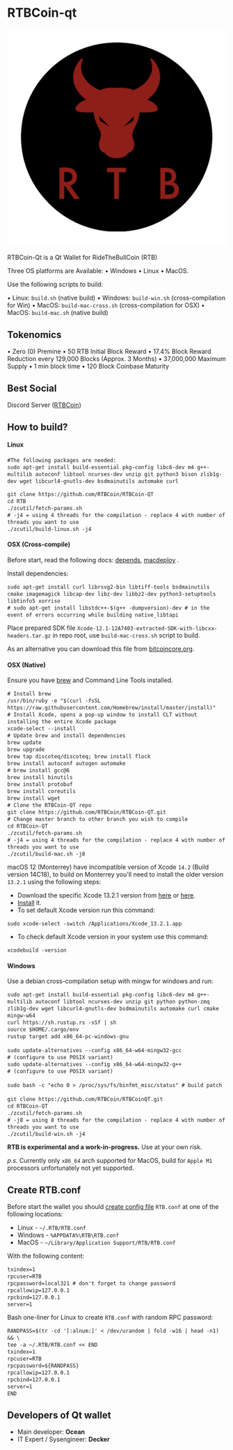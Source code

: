 # RTBCoin-qt

![](./doc/images/rtb-logo.png)

RTBCoin-Qt is a Qt Wallet for RideTheBullCoin (RTB) 

Three OS platforms are Available:
• Windows
• Linux
• MacOS.

Use the following scripts to build:

• Linux: `build.sh` (native build)
• Windows: `build-win.sh` (cross-compilation for Win)
• MacOS: `build-mac-cross.sh` (cross-compilation for OSX)
• MacOS: `build-mac.sh` (native build)

## Tokenomics 
• Zero (0) Premine
• 50 RTB Initial Block Reward
• 17.4% Block Reward Reduction every 129,000 Blocks (Approx. 3 Months)
• 37,000,000 Maximum Supply
• 1 min block time
• 120 Block Coinbase Maturity

## Best Social 

Discord Server ([RTBCoin](https://discord.gg/xxxxxxx))

## How to build? ##

#### Linux

```shell
#The following packages are needed:
sudo apt-get install build-essential pkg-config libc6-dev m4 g++-multilib autoconf libtool ncurses-dev unzip git python3 bison zlib1g-dev wget libcurl4-gnutls-dev bsdmainutils automake curl
```

```shell
git clone https://github.com/RTBCoin/RTBCoin-QT
cd RTB
./zcutil/fetch-params.sh
# -j4 = using 4 threads for the compilation - replace 4 with number of threads you want to use
./zcutil/build-linux.sh -j4

```

#### OSX (Cross-compile)

Before start, read the following docs: [depends](https://github.com/bitcoin/bitcoin/blob/master/depends/README.md), [macdeploy](https://github.com/bitcoin/bitcoin/blob/master/contrib/macdeploy/README.md) .

Install dependencies:
```
sudo apt-get install curl librsvg2-bin libtiff-tools bsdmainutils cmake imagemagick libcap-dev libz-dev libbz2-dev python3-setuptools libtinfo5 xorriso
# sudo apt-get install libstdc++-$(g++ -dumpversion)-dev # in the event of errors occurring while building native_libtapi
```

Place prepared SDK file `Xcode-12.1-12A7403-extracted-SDK-with-libcxx-headers.tar.gz` in repo root, use `build-mac-cross.sh` script to build.

As an alternative you can download this file from [bitcoincore.org](https://bitcoincore.org/depends-sources/sdks/Xcode-12.1-12A7403-extracted-SDK-with-libcxx-headers.tar.gz).

#### OSX (Native)
Ensure you have [brew](https://brew.sh) and Command Line Tools installed.
```shell
# Install brew
/usr/bin/ruby -e "$(curl -fsSL https://raw.githubusercontent.com/Homebrew/install/master/install)"
# Install Xcode, opens a pop-up window to install CLT without installing the entire Xcode package
xcode-select --install 
# Update brew and install dependencies
brew update
brew upgrade
brew tap discoteq/discoteq; brew install flock
brew install autoconf autogen automake
# brew install gcc@6
brew install binutils
brew install protobuf
brew install coreutils
brew install wget
# Clone the RTBCoin-QT repo
git clone https://github.com/RTBCoin/RTBCoin-QT.git
# Change master branch to other branch you wish to compile
cd RTBCoin-QT
./zcutil/fetch-params.sh
# -j4 = using 4 threads for the compilation - replace 4 with number of threads you want to use
./zcutil/build-mac.sh -j8

```

macOS 12 (Monterrey) have incompatible version of Xcode `14.2` (Build version 14C18), to build on Monterrey you'll need to install the older version `13.2.1` using the following steps:

- Download the specific Xcode 13.2.1 version from [here](https://stackoverflow.com/questions/10335747) or [here](https://developer.apple.com/services-account/download?path=/Developer_Tools/Xcode_13.2.1/Xcode_13.2.1.xip).
- [Install](https://stackoverflow.com/questions/43663097/how-to-install-xcode-from-xip-file) it.
- To set default Xcode version run this command:
```
sudo xcode-select -switch /Applications/Xcode_13.2.1.app
```
- To check default Xcode version in your system use this command:
```
xcodebuild -version
```

#### Windows
Use a debian cross-compilation setup with mingw for windows and run:
```shell
sudo apt-get install build-essential pkg-config libc6-dev m4 g++-multilib autoconf libtool ncurses-dev unzip git python python-zmq zlib1g-dev wget libcurl4-gnutls-dev bsdmainutils automake curl cmake mingw-w64
curl https://sh.rustup.rs -sSf | sh
source $HOME/.cargo/env
rustup target add x86_64-pc-windows-gnu

sudo update-alternatives --config x86_64-w64-mingw32-gcc
# (configure to use POSIX variant)
sudo update-alternatives --config x86_64-w64-mingw32-g++
# (configure to use POSIX variant)

sudo bash -c "echo 0 > /proc/sys/fs/binfmt_misc/status" # build patch

git clone https://github.com/RTBCoin/RTBCoinQT.git
cd RTBCoin-QT
./zcutil/fetch-params.sh
# -j8 = using 8 threads for the compilation - replace 4 with number of threads you want to use
./zcutil/build-win.sh -j4

```
**RTB is experimental and a work-in-progress.** Use at your own risk.

*p.s.* Currently only `x86_64` arch supported for MacOS, build for `Apple M1` processors unfortunately not yet supported.

## Create RTB.conf ##

Before start the wallet you should [create config file](https://github.com/DeckerSU/RTBCoin/wiki/F.A.Q.#q-after-i-start-RTB-qt-i-receive-the-following-error-error-cannot-parse-configuration-file-missing-RTBconf-only-use-keyvalue-syntax-what-should-i-do) `RTB.conf` at one of the following locations:

- Linux - `~/.RTB/RTB.conf`
- Windows - `%APPDATA%\RTB\RTB.conf`
- MacOS - `~/Library/Application Support/RTB/RTB.conf`

With the following content:

```
txindex=1
rpcuser=RTB
rpcpassword=local321 # don't forget to change password
rpcallowip=127.0.0.1
rpcbind=127.0.0.1
server=1
```

Bash one-liner for Linux to create `RTB.conf` with random RPC password:

```
RANDPASS=$(tr -cd '[:alnum:]' < /dev/urandom | fold -w16 | head -n1) && \
tee -a ~/.RTB/RTB.conf << END
txindex=1
rpcuser=RTB
rpcpassword=${RANDPASS}
rpcallowip=127.0.0.1
rpcbind=127.0.0.1
server=1
END
```

## Developers of Qt wallet ##

- Main developer: **Ocean**
- IT Expert / Sysengineer: **Decker**
